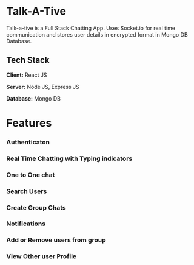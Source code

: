 
# Talk-A-Tive

Talk-a-tive is a Full Stack Chatting App.
Uses Socket.io for real time communication and stores user details in encrypted format in Mongo DB Database.

## Tech Stack

**Client:** React JS

**Server:** Node JS, Express JS

**Database:** Mongo DB
  
# Features

### Authenticaton

### Real Time Chatting with Typing indicators
### One to One chat
### Search Users
### Create Group Chats
### Notifications 
### Add or Remove users from group
### View Other user Profile


  
